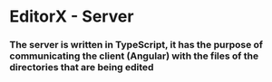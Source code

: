 # EditorX - Server

### The server is written in TypeScript, it has the purpose of communicating the client (Angular) with the files of the directories that are being edited